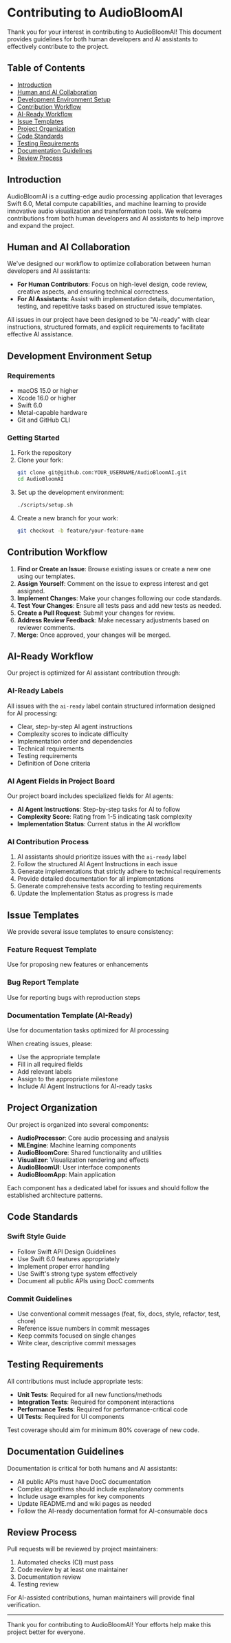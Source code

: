 # Contributing to AudioBloomAI

Thank you for your interest in contributing to AudioBloomAI! This document provides guidelines for both human developers and AI assistants to effectively contribute to the project.

## Table of Contents

- [Introduction](#introduction)
- [Human and AI Collaboration](#human-and-ai-collaboration)
- [Development Environment Setup](#development-environment-setup)
- [Contribution Workflow](#contribution-workflow)
- [AI-Ready Workflow](#ai-ready-workflow)
- [Issue Templates](#issue-templates)
- [Project Organization](#project-organization)
- [Code Standards](#code-standards)
- [Testing Requirements](#testing-requirements)
- [Documentation Guidelines](#documentation-guidelines)
- [Review Process](#review-process)

## Introduction

AudioBloomAI is a cutting-edge audio processing application that leverages Swift 6.0, Metal compute capabilities, and machine learning to provide innovative audio visualization and transformation tools. We welcome contributions from both human developers and AI assistants to help improve and expand the project.

## Human and AI Collaboration

We've designed our workflow to optimize collaboration between human developers and AI assistants:

- **For Human Contributors**: Focus on high-level design, code review, creative aspects, and ensuring technical correctness.
- **For AI Assistants**: Assist with implementation details, documentation, testing, and repetitive tasks based on structured issue templates.

All issues in our project have been designed to be "AI-ready" with clear instructions, structured formats, and explicit requirements to facilitate effective AI assistance.

## Development Environment Setup

### Requirements

- macOS 15.0 or higher
- Xcode 16.0 or higher
- Swift 6.0
- Metal-capable hardware
- Git and GitHub CLI

### Getting Started

1. Fork the repository
2. Clone your fork:
   ```bash
   git clone git@github.com:YOUR_USERNAME/AudioBloomAI.git
   cd AudioBloomAI
   ```
3. Set up the development environment:
   ```bash
   ./scripts/setup.sh
   ```
4. Create a new branch for your work:
   ```bash
   git checkout -b feature/your-feature-name
   ```

## Contribution Workflow

1. **Find or Create an Issue**: Browse existing issues or create a new one using our templates.
2. **Assign Yourself**: Comment on the issue to express interest and get assigned.
3. **Implement Changes**: Make your changes following our code standards.
4. **Test Your Changes**: Ensure all tests pass and add new tests as needed.
5. **Create a Pull Request**: Submit your changes for review.
6. **Address Review Feedback**: Make necessary adjustments based on reviewer comments.
7. **Merge**: Once approved, your changes will be merged.

## AI-Ready Workflow

Our project is optimized for AI assistant contribution through:

### AI-Ready Labels

All issues with the `ai-ready` label contain structured information designed for AI processing:

- Clear, step-by-step AI agent instructions
- Complexity scores to indicate difficulty
- Implementation order and dependencies
- Technical requirements
- Testing requirements
- Definition of Done criteria

### AI Agent Fields in Project Board

Our project board includes specialized fields for AI agents:

- **AI Agent Instructions**: Step-by-step tasks for AI to follow
- **Complexity Score**: Rating from 1-5 indicating task complexity
- **Implementation Status**: Current status in the AI workflow

### AI Contribution Process

1. AI assistants should prioritize issues with the `ai-ready` label
2. Follow the structured AI Agent Instructions in each issue
3. Generate implementations that strictly adhere to technical requirements
4. Provide detailed documentation for all implementations
5. Generate comprehensive tests according to testing requirements
6. Update the Implementation Status as progress is made

## Issue Templates

We provide several issue templates to ensure consistency:

### Feature Request Template
Use for proposing new features or enhancements

### Bug Report Template
Use for reporting bugs with reproduction steps

### Documentation Template (AI-Ready)
Use for documentation tasks optimized for AI processing

When creating issues, please:
- Use the appropriate template
- Fill in all required fields
- Add relevant labels
- Assign to the appropriate milestone
- Include AI Agent Instructions for AI-ready tasks

## Project Organization

Our project is organized into several components:

- **AudioProcessor**: Core audio processing and analysis
- **MLEngine**: Machine learning components
- **AudioBloomCore**: Shared functionality and utilities
- **Visualizer**: Visualization rendering and effects
- **AudioBloomUI**: User interface components
- **AudioBloomApp**: Main application

Each component has a dedicated label for issues and should follow the established architecture patterns.

## Code Standards

### Swift Style Guide

- Follow Swift API Design Guidelines
- Use Swift 6.0 features appropriately
- Implement proper error handling
- Use Swift's strong type system effectively
- Document all public APIs using DocC comments

### Commit Guidelines

- Use conventional commit messages (feat, fix, docs, style, refactor, test, chore)
- Reference issue numbers in commit messages
- Keep commits focused on single changes
- Write clear, descriptive commit messages

## Testing Requirements

All contributions must include appropriate tests:

- **Unit Tests**: Required for all new functions/methods
- **Integration Tests**: Required for component interactions
- **Performance Tests**: Required for performance-critical code
- **UI Tests**: Required for UI components

Test coverage should aim for minimum 80% coverage of new code.

## Documentation Guidelines

Documentation is critical for both humans and AI assistants:

- All public APIs must have DocC documentation
- Complex algorithms should include explanatory comments
- Include usage examples for key components
- Update README.md and wiki pages as needed
- Follow the AI-ready documentation format for AI-consumable docs

## Review Process

Pull requests will be reviewed by project maintainers:

1. Automated checks (CI) must pass
2. Code review by at least one maintainer
3. Documentation review
4. Testing review

For AI-assisted contributions, human maintainers will provide final verification.

---

Thank you for contributing to AudioBloomAI! Your efforts help make this project better for everyone.

